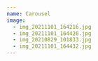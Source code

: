 ```yaml
---
name: Carousel
image:
  - img_20211101_164216.jpg
  - img_20211101_164426.jpg
  - img_20210829_101833.jpg
  - img_20211101_164432.jpg
---
```


